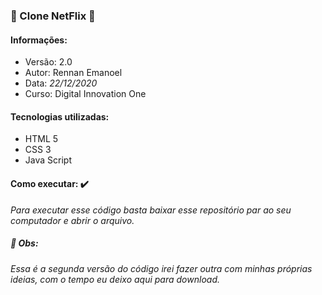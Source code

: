 ### :page_with_curl:  Clone NetFlix :page_with_curl:

#### Informações:

- Versão: 2.0
- Autor: Rennan Emanoel
- Data: *22/12/2020*
- Curso: Digital Innovation One



#### Tecnologias utilizadas:

- HTML 5
- CSS 3
- Java Script



#### Como executar: :heavy_check_mark:

*Para executar esse código basta baixar esse repositório par ao seu computador e abrir o arquivo.*



#####  :small_red_triangle_down: Obs:

*Essa é a segunda versão do código irei fazer outra com minhas próprias ideias, com o tempo eu deixo aqui para download.*



